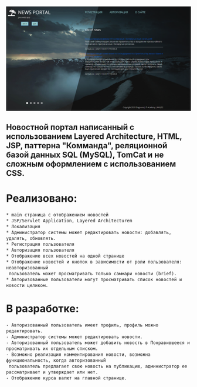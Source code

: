 ![alt text](http://github.com/Petrovich-A/NewsPortal/blob/8e8c67258cbd3fc3b86c3615d123d1311fa3bead/News%20portal%20main.png?raw=true)

## Новостной портал написанный с использованием Layered Architecture, **HTML**, **JSP**, паттерна "Комманда", реляционной базой данных **SQL (MySQL)**, **TomCat** и не сложным оформлением с использованием **CSS**.

# **Реализовано**:
```
* main страница с отображением новостей
* JSP/Servlet Application, Layered Architecturem
* Локализация
* Администратор системы может редактировать новости: добавлять, удалять, обновлять.
* Регистрация пользователя
* Авторизация пользователя
* Отображение всех новостей на одной странице
* Отображение новостей и кнопок в зависимости от роли пользователя: неавторизованный
 пользователь может просматривать только саммари новости (brief).
* Авторизованные пользователи могут просматривать список новостей и новости целиком.
```

# **В разработке**:
```
- Авторизованный пользователь имеет профиль, профиль можно редактировать.
- Администратор системы может редактировать новости.
- Авторизованный пользователь может добавить новость в Понравившееся и просматривать их отдельным списком.
- Возможно реализация комментирования новости, возможна функциональность, когда авторизованный
 пользователь предлагает свою новость на публикацию, администратор ее рассматривает и утверждает или нет.
- Отображение курса валют на главной странице.
```